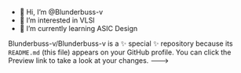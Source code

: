 - 👋 Hi, I’m @Blunderbuss-v
- 👀 I’m interested in VLSI
- 🌱 I’m currently learning ASIC Design

Blunderbuss-v/Blunderbuss-v is a ✨ special ✨ repository because its `README.md` (this file) appears on your GitHub profile.
You can click the Preview link to take a look at your changes.
--->

